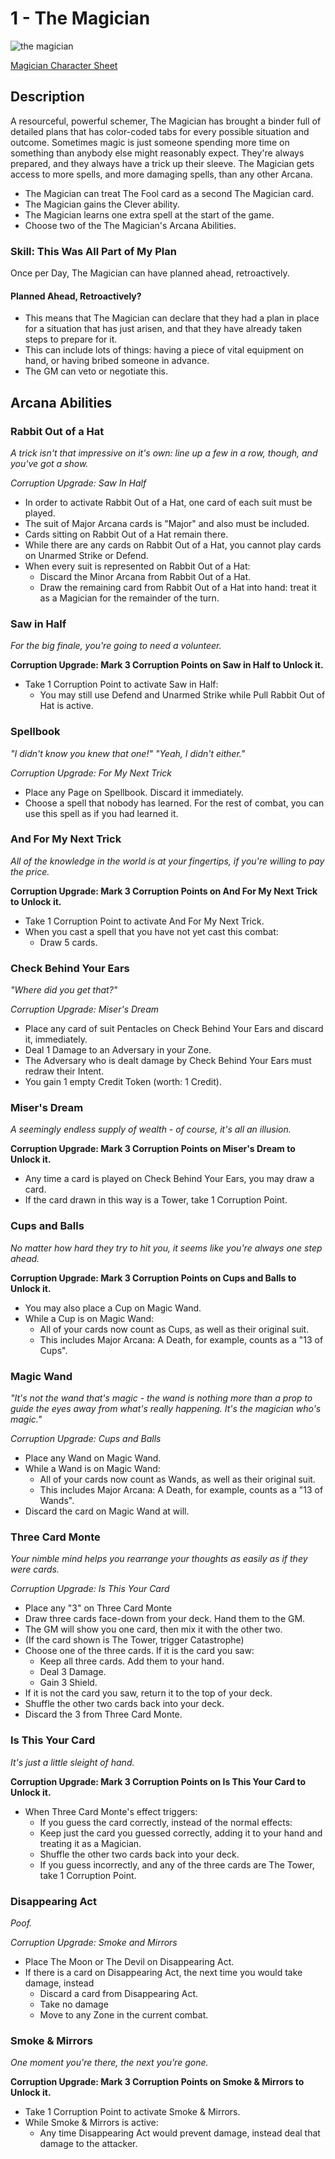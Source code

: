 # 1 - The Magician

![the magician](/images/magician.png)

[Magician Character Sheet](/generated/printables/magician.html)

## Description

A resourceful, powerful schemer, The Magician has brought a binder full of detailed plans
that has color-coded tabs for every possible situation and outcome. Sometimes magic is just
someone spending more time on something than anybody else might reasonably expect. They're always prepared,
and they always have a trick up their sleeve. The Magician gets access to more spells, and more damaging spells,
than any other Arcana.

* The Magician can treat The Fool card as a second The Magician card.
* The Magician gains the Clever ability.
* The Magician learns one extra spell at the start of the game.
* Choose two of the The Magician's Arcana Abilities.

### Skill: This Was All Part of My Plan
Once per Day, The Magician can have planned ahead, retroactively.

#### Planned Ahead, Retroactively?
* This means that The Magician can declare that they had a plan in place for a situation that has just arisen, and that they have already taken steps to prepare for it.
* This can include lots of things: having a piece of vital equipment on hand, or having bribed someone in advance.
* The GM can veto or negotiate this.

## Arcana Abilities

### Rabbit Out of a Hat
_A trick isn't that impressive on it's own: line up a few in a row, though, and you've got a show._

_Corruption Upgrade: Saw In Half_

* In order to activate Rabbit Out of a Hat, one card of each suit must be played.
* The suit of Major Arcana cards is "Major" and also must be included.
* Cards sitting on Rabbit Out of a Hat remain there.
* While there are any cards on Rabbit Out of a Hat, you cannot play cards on Unarmed Strike or Defend.
* When every suit is represented on Rabbit Out of a Hat:
    * Discard the Minor Arcana from Rabbit Out of a Hat.
    * Draw the remaining card from Rabbit Out of a Hat into hand: treat it as a Magician for the remainder of the turn.

### Saw in Half
_For the big finale, you're going to need a volunteer._

**Corruption Upgrade: Mark 3 Corruption Points on Saw in Half to Unlock it.**

* Take 1 Corruption Point to activate Saw in Half:
   * You may still use Defend and Unarmed Strike while Pull Rabbit Out of Hat is active.

### Spellbook
_"I didn't know you knew that one!"  "Yeah, I didn't either."_

_Corruption Upgrade: For My Next Trick_

* Place any Page on Spellbook. Discard it immediately.
* Choose a spell that nobody has learned. For the rest of combat, you can use this spell as if you had learned it.

### And For My Next Trick
_All of the knowledge in the world is at your fingertips, if you're willing to pay the price._

**Corruption Upgrade: Mark 3 Corruption Points on And For My Next Trick to Unlock it.**

* Take 1 Corruption Point to activate And For My Next Trick.
* When you cast a spell that you have not yet cast this combat:
   * Draw 5 cards.

### Check Behind Your Ears
_"Where did you get that?"_

_Corruption Upgrade: Miser's Dream_

* Place any card of suit Pentacles on Check Behind Your Ears and discard it, immediately.
* Deal 1 Damage to an Adversary in your Zone.
* The Adversary who is dealt damage by Check Behind Your Ears must redraw their Intent.
* You gain 1 empty Credit Token (worth: 1 Credit).

### Miser's Dream
_A seemingly endless supply of wealth - of course, it's all an illusion._

**Corruption Upgrade: Mark 3 Corruption Points on Miser's Dream to Unlock it.**

* Any time a card is played on Check Behind Your Ears, you may draw a card.
* If the card drawn in this way is a Tower, take 1 Corruption Point.

### Cups and Balls
_No matter how hard they try to hit you, it seems like you're always one step ahead._

**Corruption Upgrade: Mark 3 Corruption Points on Cups and Balls to Unlock it.**

* You may also place a Cup on Magic Wand.
* While a Cup is on Magic Wand:
   * All of your cards now count as Cups, as well as their original suit.
   * This includes Major Arcana: A Death, for example, counts as a "13 of Cups".

### Magic Wand
_"It's not the wand that's magic - the wand is nothing more than a prop to guide the eyes away from what's really happening.
    It's the magician who's magic."_

_Corruption Upgrade: Cups and Balls_

* Place any Wand on Magic Wand.
* While a Wand is on Magic Wand:
   * All of your cards now count as Wands, as well as their original suit.
   * This includes Major Arcana: A Death, for example, counts as a "13 of Wands".
* Discard the card on Magic Wand at will.

### Three Card Monte
_Your nimble mind helps you rearrange your thoughts as easily as if they were cards._

_Corruption Upgrade: Is This Your Card_

* Place any "3" on Three Card Monte
* Draw three cards face-down from your deck. Hand them to the GM.
* The GM will show you one card, then mix it with the other two.
* (If the card shown is The Tower, trigger Catastrophe)
* Choose one of the three cards. If it is the card you saw:
    * Keep all three cards. Add them to your hand.
    * Deal 3 Damage.
    * Gain 3 Shield.
* If it is not the card you saw, return it to the top of your deck.
* Shuffle the other two cards back into your deck.
* Discard the 3 from Three Card Monte.

### Is This Your Card
_It's just a little sleight of hand._

**Corruption Upgrade: Mark 3 Corruption Points on Is This Your Card to Unlock it.**

* When Three Card Monte's effect triggers:
  * If you guess the card correctly, instead of the normal effects:
  * Keep just the card you guessed correctly, adding it to your hand and treating it as a Magician.
  * Shuffle the other two cards back into your deck.
  * If you guess incorrectly, and any of the three cards are The Tower, take 1 Corruption Point.

### Disappearing Act
_Poof._

_Corruption Upgrade: Smoke and Mirrors_

* Place The Moon or The Devil on Disappearing Act.
* If there is a card on Disappearing Act, the next time you would take damage, instead
   * Discard a card from Disappearing Act.
   * Take no damage
   * Move to any Zone in the current combat.

### Smoke & Mirrors
_One moment you're there, the next you're gone._

**Corruption Upgrade: Mark 3 Corruption Points on Smoke & Mirrors to Unlock it.**

* Take 1 Corruption Point to activate Smoke & Mirrors.
* While Smoke & Mirrors is active:
   * Any time Disappearing Act would prevent damage, instead deal that damage to the attacker.


